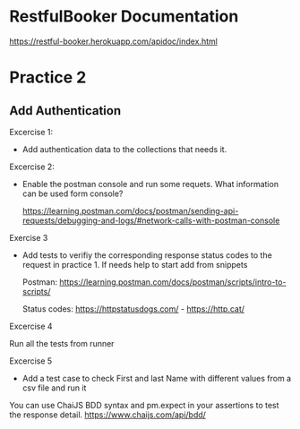 # RestfulBooker Documentation
https://restful-booker.herokuapp.com/apidoc/index.html


# Practice 2

## Add Authentication

Excercise 1:
 - Add authentication data to the collections that needs it.

Excercise 2:
- Enable the postman console and run some requets. What information can be used form console?

    https://learning.postman.com/docs/postman/sending-api-requests/debugging-and-logs/#network-calls-with-postman-console

Exercise 3
- Add tests to verifiy the corresponding response status codes to the request in practice 1.
  If needs help to start add from snippets

    Postman: https://learning.postman.com/docs/postman/scripts/intro-to-scripts/
    
    Status codes: https://httpstatusdogs.com/   - https://http.cat/ 

Excercise 4

 Run all the tests from runner    

Excercise 5
 - Add a test case to check First and last Name with different values from a csv file and run it

 You can use ChaiJS BDD syntax and pm.expect in your assertions to test the response detail.
 https://www.chaijs.com/api/bdd/
 






​